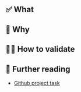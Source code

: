 ## ✅ What
 
<!-- A brief description of the changes in this PR. -->
 
## 🤔 Why
 
<!-- A brief description of the reason for these changes. -->
 
## 👩‍🔬 How to validate
 
<!-- Step-by-step instructions for how reviewers can verify these changes work as expected. -->
 
## 🔖 Further reading
 
- [Github project task](<link>)
